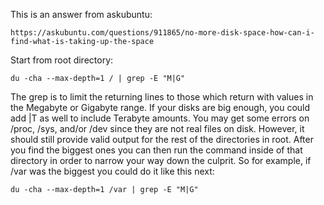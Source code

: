 This is an answer from askubuntu:
```
https://askubuntu.com/questions/911865/no-more-disk-space-how-can-i-find-what-is-taking-up-the-space
```

Start from root directory:
```
du -cha --max-depth=1 / | grep -E "M|G"
```

The grep is to limit the returning lines to those which return with values in the Megabyte or Gigabyte range. If your disks are big enough, you could add |T as well to include Terabyte amounts. You may get some errors on /proc, /sys, and/or /dev since they are not real files on disk. However, it should still provide valid output for the rest of the directories in root. After you find the biggest ones you can then run the command inside of that directory in order to narrow your way down the culprit. So for example, if /var was the biggest you could do it like this next:

```
du -cha --max-depth=1 /var | grep -E "M|G"
```
